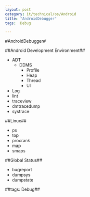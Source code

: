 ```yaml
---
layout: post
category: it/technical/os/Android
title: "AndroidDebugger"
tags:  Debug

---
```

#AndroidDebugger#



##Android Development Environment##
* ADT
  * DDMS
    * Profile
    * Heap
    * Thread
    * UI
* Log
* lint
* traceview
* dmtracedump
* systrace



##Linux##
* ps
* top
* procrank
* map
* smaps



##Global Status##
* bugreport
* dumpsys
* dumpstate



##tags: Debug##
